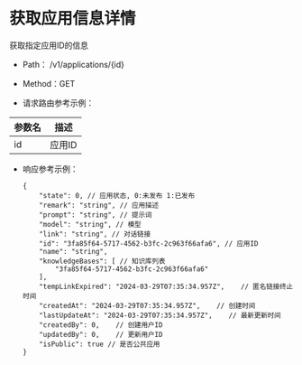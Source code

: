 # 获取应用信息详情
获取指定应用ID的信息

- Path： /v1/applications/{id}

- Method：GET

- 请求路由参考示例：

|参数名      |描述 |
|----------- |----------- |
|id  |应用ID |

- 响应参考示例：

    ```
    {
        "state": 0, // 应用状态, 0:未发布 1:已发布
        "remark": "string", // 应用描述
        "prompt": "string", // 提示词
        "model": "string", // 模型
        "link": "string", // 对话链接
        "id": "3fa85f64-5717-4562-b3fc-2c963f66afa6", // 应用ID
        "name": "string",
        "knowledgeBases": [ // 知识库列表
            "3fa85f64-5717-4562-b3fc-2c963f66afa6"
        ],
        "tempLinkExpired": "2024-03-29T07:35:34.957Z",    // 匿名链接终止时间
        "createdAt": "2024-03-29T07:35:34.957Z",    // 创建时间
        "lastUpdateAt": "2024-03-29T07:35:34.957Z",    // 最新更新时间
        "createdBy": 0,    // 创建用户ID
        "updatedBy": 0,    // 更新用户ID
        "isPublic": true // 是否公共应用
    }
    ```

